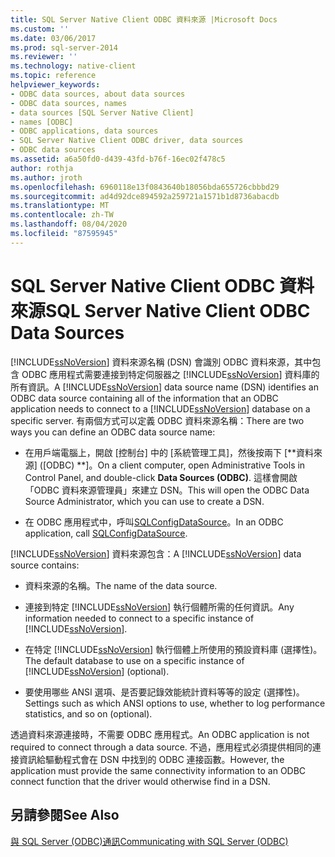 ```yaml
---
title: SQL Server Native Client ODBC 資料來源 |Microsoft Docs
ms.custom: ''
ms.date: 03/06/2017
ms.prod: sql-server-2014
ms.reviewer: ''
ms.technology: native-client
ms.topic: reference
helpviewer_keywords:
- ODBC data sources, about data sources
- ODBC data sources, names
- data sources [SQL Server Native Client]
- names [ODBC]
- ODBC applications, data sources
- SQL Server Native Client ODBC driver, data sources
- ODBC data sources
ms.assetid: a6a50fd0-d439-43fd-b76f-16ec02f478c5
author: rothja
ms.author: jroth
ms.openlocfilehash: 6960118e13f0843640b18056bda655726cbbbd29
ms.sourcegitcommit: ad4d92dce894592a259721a1571b1d8736abacdb
ms.translationtype: MT
ms.contentlocale: zh-TW
ms.lasthandoff: 08/04/2020
ms.locfileid: "87595945"
---
```

# <a name="sql-server-native-client-odbc-data-sources"></a><span data-ttu-id="4aeea-102">SQL Server Native Client ODBC 資料來源</span><span class="sxs-lookup"><span data-stu-id="4aeea-102">SQL Server Native Client ODBC Data Sources</span></span>
  <span data-ttu-id="4aeea-103">[!INCLUDE[ssNoVersion](../../includes/ssnoversion-md.md)] 資料來源名稱 (DSN) 會識別 ODBC 資料來源，其中包含 ODBC 應用程式需要連接到特定伺服器之 [!INCLUDE[ssNoVersion](../../includes/ssnoversion-md.md)] 資料庫的所有資訊。</span><span class="sxs-lookup"><span data-stu-id="4aeea-103">A [!INCLUDE[ssNoVersion](../../includes/ssnoversion-md.md)] data source name (DSN) identifies an ODBC data source containing all of the information that an ODBC application needs to connect to a [!INCLUDE[ssNoVersion](../../includes/ssnoversion-md.md)] database on a specific server.</span></span> <span data-ttu-id="4aeea-104">有兩個方式可以定義 ODBC 資料來源名稱：</span><span class="sxs-lookup"><span data-stu-id="4aeea-104">There are two ways you can define an ODBC data source name:</span></span>  
  
-   <span data-ttu-id="4aeea-105">在用戶端電腦上，開啟 [控制台] 中的 [系統管理工具]，然後按兩下 [\*\*資料來源] ([ODBC) \*\*]。</span><span class="sxs-lookup"><span data-stu-id="4aeea-105">On a client computer, open Administrative Tools in Control Panel, and double-click **Data Sources (ODBC)**.</span></span> <span data-ttu-id="4aeea-106">這樣會開啟「ODBC 資料來源管理員」來建立 DSN。</span><span class="sxs-lookup"><span data-stu-id="4aeea-106">This will open the ODBC Data Source Administrator, which you can use to create a DSN.</span></span>  
  
-   <span data-ttu-id="4aeea-107">在 ODBC 應用程式中，呼叫[SQLConfigDataSource](../native-client-odbc-api/sqlconfigdatasource.md)。</span><span class="sxs-lookup"><span data-stu-id="4aeea-107">In an ODBC application, call [SQLConfigDataSource](../native-client-odbc-api/sqlconfigdatasource.md).</span></span>  
  
 <span data-ttu-id="4aeea-108">[!INCLUDE[ssNoVersion](../../includes/ssnoversion-md.md)] 資料來源包含：</span><span class="sxs-lookup"><span data-stu-id="4aeea-108">A [!INCLUDE[ssNoVersion](../../includes/ssnoversion-md.md)] data source contains:</span></span>  
  
-   <span data-ttu-id="4aeea-109">資料來源的名稱。</span><span class="sxs-lookup"><span data-stu-id="4aeea-109">The name of the data source.</span></span>  
  
-   <span data-ttu-id="4aeea-110">連接到特定 [!INCLUDE[ssNoVersion](../../includes/ssnoversion-md.md)] 執行個體所需的任何資訊。</span><span class="sxs-lookup"><span data-stu-id="4aeea-110">Any information needed to connect to a specific instance of [!INCLUDE[ssNoVersion](../../includes/ssnoversion-md.md)].</span></span>  
  
-   <span data-ttu-id="4aeea-111">在特定 [!INCLUDE[ssNoVersion](../../includes/ssnoversion-md.md)] 執行個體上所使用的預設資料庫 (選擇性)。</span><span class="sxs-lookup"><span data-stu-id="4aeea-111">The default database to use on a specific instance of [!INCLUDE[ssNoVersion](../../includes/ssnoversion-md.md)] (optional).</span></span>  
  
-   <span data-ttu-id="4aeea-112">要使用哪些 ANSI 選項、是否要記錄效能統計資料等等的設定 (選擇性)。</span><span class="sxs-lookup"><span data-stu-id="4aeea-112">Settings such as which ANSI options to use, whether to log performance statistics, and so on (optional).</span></span>  
  
 <span data-ttu-id="4aeea-113">透過資料來源連接時，不需要 ODBC 應用程式。</span><span class="sxs-lookup"><span data-stu-id="4aeea-113">An ODBC application is not required to connect through a data source.</span></span> <span data-ttu-id="4aeea-114">不過，應用程式必須提供相同的連接資訊給驅動程式會在 DSN 中找到的 ODBC 連接函數。</span><span class="sxs-lookup"><span data-stu-id="4aeea-114">However, the application must provide the same connectivity information to an ODBC connect function that the driver would otherwise find in a DSN.</span></span>  
  
## <a name="see-also"></a><span data-ttu-id="4aeea-115">另請參閱</span><span class="sxs-lookup"><span data-stu-id="4aeea-115">See Also</span></span>  
 [<span data-ttu-id="4aeea-116">與 SQL Server &#40;ODBC&#41;通訊</span><span class="sxs-lookup"><span data-stu-id="4aeea-116">Communicating with SQL Server &#40;ODBC&#41;</span></span>](communicating-with-sql-server-odbc.md)  
  
  
